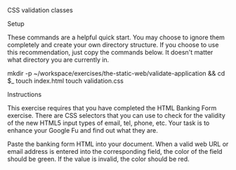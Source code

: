 CSS validation classes

Setup

These commands are a helpful quick start. You may choose to ignore them completely and create your own directory structure. If you choose to use this recommendation, just copy the commands below. It doesn't matter what directory you are currently in.

mkdir -p ~/workspace/exercises/the-static-web/validate-application && cd $_
touch index.html
touch validation.css


Instructions

This exercise requires that you have completed the HTML Banking Form exercise.
There are CSS selectors that you can use to check for the validity of the new HTML5 input types of email, tel, phone, etc. Your task is to enhance your Google Fu and find out what they are.

Paste the banking form HTML into your document.
When a valid web URL or email address is entered into the corresponding field, the color of the field should be green.
If the value is invalid, the color should be red.